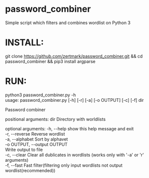 # password_combiner
Simple script which filters and combines wordlist on Python 3             
# INSTALL:                      
git clone https://github.com/zertmark/password_combiner.git && cd password_combiner && pip3 install argparse                 
# RUN:                           
python3 password_combiner.py -h             
usage: password_combiner.py [-h] [-r] [-a] [-o OUTPUT] [-c] [-f] dir                       
                
Password combiner                
                   
positional arguments:
  dir                   Directory with worldlists                      

optional arguments:
  -h, --help            show this help message and exit                
  -r, --reverse         Reverse wordlist                      
  -a, --alphabet        Sort by alphavet                                
  -o OUTPUT, --output OUTPUT              
                        Write output to file                  
  -c, --clear           Clear all dublicates in wordlists (works only with '-a' or 'r' arguments)                    
  -f, --fast            Fast filter(filtering only input wordlists not output wordlist(recommended))                  

